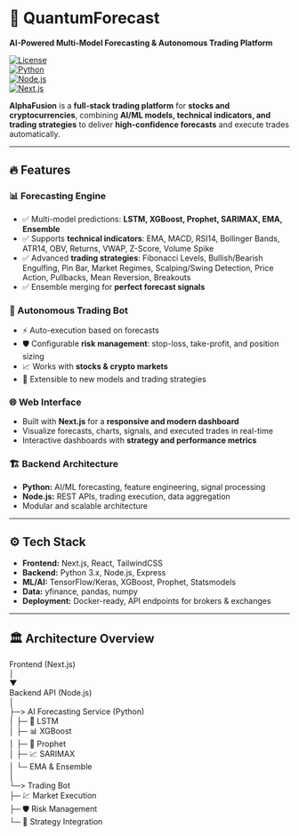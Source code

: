 # 🚀 QuantumForecast

**AI-Powered Multi-Model Forecasting & Autonomous Trading Platform**

[![License](https://img.shields.io/badge/License-Apache%202.0-blue.svg)](LICENSE)  
[![Python](https://img.shields.io/badge/Python-3.11-blue?logo=python&logoColor=white)](https://www.python.org/)  
[![Node.js](https://img.shields.io/badge/Node.js-18-green?logo=node.js&logoColor=white)](https://nodejs.org/)  
[![Next.js](https://img.shields.io/badge/Next.js-13-black?logo=next.js&logoColor=white)](https://nextjs.org/)  

**AlphaFusion** is a **full-stack trading platform** for **stocks and cryptocurrencies**, combining **AI/ML models, technical indicators, and trading strategies** to deliver **high-confidence forecasts** and execute trades automatically.

---

## 🔥 Features

### 📊 Forecasting Engine
- ✅ Multi-model predictions: **LSTM, XGBoost, Prophet, SARIMAX, EMA, Ensemble**  
- ✅ Supports **technical indicators**: EMA, MACD, RSI14, Bollinger Bands, ATR14, OBV, Returns, VWAP, Z-Score, Volume Spike  
- ✅ Advanced **trading strategies**: Fibonacci Levels, Bullish/Bearish Engulfing, Pin Bar, Market Regimes, Scalping/Swing Detection, Price Action, Pullbacks, Mean Reversion, Breakouts  
- ✅ Ensemble merging for **perfect forecast signals**  

### 🤖 Autonomous Trading Bot
- ⚡ Auto-execution based on forecasts  
- 🛡 Configurable **risk management**: stop-loss, take-profit, and position sizing  
- 📈 Works with **stocks & crypto markets**  
- 🔄 Extensible to new models and trading strategies  

### 🌐 Web Interface
- Built with **Next.js** for a **responsive and modern dashboard**  
- Visualize forecasts, charts, signals, and executed trades in real-time  
- Interactive dashboards with **strategy and performance metrics**  

### 🏗 Backend Architecture
- **Python:** AI/ML forecasting, feature engineering, signal processing  
- **Node.js:** REST APIs, trading execution, data aggregation  
- Modular and scalable architecture  

---

## ⚙️ Tech Stack
- **Frontend:** Next.js, React, TailwindCSS  
- **Backend:** Python 3.x, Node.js, Express  
- **ML/AI:** TensorFlow/Keras, XGBoost, Prophet, Statsmodels  
- **Data:** yfinance, pandas, numpy  
- **Deployment:** Docker-ready, API endpoints for brokers & exchanges  

---

## 🏛 Architecture Overview

Frontend (Next.js)  
       │  
       ▼  
Backend API (Node.js)  
       │  
       ├─> AI Forecasting Service (Python)  
       │       ├─ 🧠 LSTM  
       │       ├─ 📊 XGBoost  
       │       ├─ 🔮 Prophet  
       │       ├─ 📈 SARIMAX  
       │       └─ EMA & Ensemble  
       │  
       └─> Trading Bot  
               ├─ 💹 Market Execution  
               ├─ 🛡 Risk Management  
               └─ 📌 Strategy Integration  
